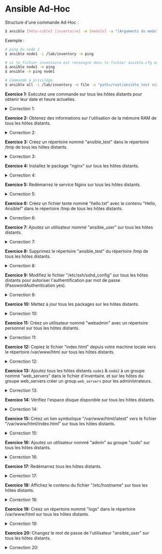 
# Ansible Ad-Hoc

Structure d'une commande Ad-Hoc :

```bash
$ ansible [hôte-cible] [inventaire] -m [module] -a "[Arguments du module]" (-b : optionnel pour les commande à privilège)
```

Exemple :

```bash
# ping du node 1
$ ansible node1 -i /lab/inventory -m ping

# si le fichier inventaire est renseigné dans le fichier ansible.cfg on peut se passer de le préciser
$ ansible node1 -m ping
$ ansible -m ping node1

# Commande à privilège
$ ansible all -i /lab/inventory -m file -a "path=/root/ansible_test state=directory" -b
```

**Exercice 1:** Exécutez une commande sur tous les hôtes distants pour obtenir leur date et heure actuelles.

<details><summary> Correction 1:</summary>

```bash
ansible all -i /lab/inventory -m command -a "date"
```

</details>


**Exercice 2:** Obtenez des informations sur l'utilisation de la mémoire RAM de tous les hôtes distants.

<details><summary> Correction 2:</summary>

```bash
ansible all -i /lab/inventory -m command -a "free -m"
```

</details>


**Exercice 3:** Créez un répertoire nommé "ansible_test" dans le répertoire /tmp de tous les hôtes distants.

<details><summary> Correction 3:</summary>

```bash
ansible all -i /lab/inventory -m file -a "path=/tmp/ansible_test state=directory"
```

</details>


**Exercice 4:** Installez le package "nginx" sur tous les hôtes distants.

<details><summary> Correction 4:</summary>

```bash
ansible all -i /lab/inventory -m apt -a "name=nginx state=present" -b
```

</details>


**Exercice 5:** Redémarrez le service Nginx sur tous les hôtes distants.

<details><summary> Correction 5:</summary>

```bash
ansible all -i /lab/inventory -m service -a "name=nginx state=restarted" -b
```

</details>


**Exercice 6:** Créez un fichier texte nommé "hello.txt" avec le contenu "Hello, Ansible!" dans le répertoire /tmp de tous les hôtes distants.

<details><summary> Correction 6:</summary>

```bash
ansible all -i /lab/inventory -m copy -a "content='Hello, Ansible!' dest=/tmp/hello.txt" -b
```

</details>


**Exercice 7:** Ajoutez un utilisateur nommé "ansible_user" sur tous les hôtes distants.

<details><summary> Correction 7:</summary>

```bash
ansible all -i /lab/inventory -m user -a "name=ansible_user" -b
```

</details>


**Exercice 8:** Supprimez le répertoire "ansible_test" du répertoire /tmp de tous les hôtes distants.

<details><summary> Correction 8:</summary>

```bash
ansible all -i /lab/inventory -m file -a "path=/tmp/ansible_test state=absent" -b
```

</details>


**Exercice 9:** Modifiez le fichier "/etc/ssh/sshd_config" sur tous les hôtes distants pour autoriser l'authentification par mot de passe (PasswordAuthentication yes).

<details><summary> Correction 9:</summary>

```bash
ansible all -i /lab/inventory -m lineinfile -a "path=/etc/ssh/sshd_config line='PasswordAuthentication yes'" -b
```

</details>


**Exercice 10:** Mettez à jour tous les packages sur les hôtes distants.

<details><summary> Correction 10:</summary>

```bash
ansible all -i /lab/inventory -m apt -a "upgrade=dist" -b
```

</details>


**Exercice 11:** Créez un utilisateur nommé "webadmin" avec un répertoire personnel sur tous les hôtes distants.

<details><summary> Correction 11:</summary>

```bash
ansible all -i /lab/inventory -m user -a "name=webadmin createhome=yes" -b
```

</details>


**Exercice 12:** Copiez le fichier "index.html" depuis votre machine locale vers le répertoire /var/www/html sur tous les hôtes distants.

<details><summary> Correction 12:</summary>

```bash
ansible all -i /lab/inventory -m copy -a "src=/path/to/index.html dest=/var/www/html/index.html" -b
```

</details>


**Exercice 13:** Ajoutez tous les hôtes distants `node1` & `node2` à un groupe nommé "web_servers" dans le fichier d'inventaire.
et sur les hôtes du groupe web_servers créer un group `web_servers` pour les administrateurs.

<details><summary> Correction 13:</summary>


```bash
vim /lab/inventory
node3
[web_servers]
node1
node2
```

```bash
ansible web_servers -m group -a "name=web_servers state=present" -b
ansible web_servers -m user -a "name=admin groups=web_servers" -b
```

</details>


**Exercice 14:** Vérifiez l'espace disque disponible sur tous les hôtes distants.

<details><summary> Correction 14:</summary>

```bash
ansible all -i /lab/inventory -m command -a "df -h"
```

</details>


**Exercice 15:** Créez un lien symbolique "/var/www/html/latest" vers le fichier "/var/www/html/index.html" sur tous les hôtes distants.

<details><summary> Correction 15:</summary>

```bash
ansible all -i /lab/inventory -m file -a "src=/var/www/html/index.html dest=/var/www/html/latest state=link" -b
```

</details>


**Exercice 16:** Ajoutez un utilisateur nommé "admin" au groupe "sudo" sur tous les hôtes distants.

<details><summary> Correction 16:</summary>

```bash
ansible all -i /lab/inventory -m user -a "name=admin append=yes groups=sudo" -b
```

</details>


**Exercice 17:** Redémarrez tous les hôtes distants.

<details><summary> Correction 17:</summary>

```bash
ansible all -i /lab/inventory -m command -a "reboot" -b
```

</details>


**Exercice 18:** Affichez le contenu du fichier "/etc/hostname" sur tous les hôtes distants.

<details><summary> Correction 18:</summary>

```bash
ansible all -i /lab/inventory -m command -a "cat /etc/hostname"
```

</details>


**Exercice 19:** Créez un répertoire nommé "logs" dans le répertoire /var/www/html sur tous les hôtes distants.

<details><summary> Correction 19:</summary>

```bash
ansible all -i /lab/inventory -m file -a "path=/var/www/html/logs state=directory" -b
```

</details>


**Exercice 20:** Changez le mot de passe de l'utilisateur "ansible_user" sur tous les hôtes distants.

<details><summary> Correction 20:</summary>

```bash
ansible all -i /lab/inventory -m user -a "name=ansible_user update_password=always" -b
```

</details>
